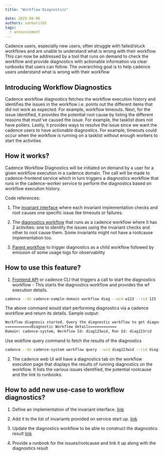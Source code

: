 ```yaml
---
title: "Workflow Diagnostics"

date: 2025-08-06
authors: sankari165
tags:
  - announcement
---
```


Cadence users, especially new users, often struggle with failed/stuck workflows and are unable to understand what is wrong with their workflow. This can now be addressed by a tool that runs on demand to check the workflow and provide diagnostics with actionable information via clear runbooks that users can follow. The overarching goal is to help cadence users understand what is wrong with their workflow

<!-- truncate -->

## Introducing Workflow Diagnostics

Cadence workflow diagnostics fetches the workflow execution history and identifies  the issues in the workflow i.e. points out the different items that did not work as expected. For example, workflow timeouts. Next, for the issue identified, it provides the potential root cause by listing the different reasons that must've caused the issue. For example, the tasklist does not have pollers. Lastly, it provides ways to resolve the issue since we want the cadence users to have actionable diagnostics. For example, timeouts could occur when the workflow is running on a tasklist without enough workers to start the activities

## How it works?

Cadence Workflow Diagnostics will be initiated on demand by a user for a given workflow execution in a cadence domain. The call will be made to cadence-frontend service which in turn triggers a diagnostics workflow that runs in the cadence-worker service to perform the diagnostics based on workflow execution history.

Code references:

1. The [invariant interface](https://github.com/cadence-workflow/cadence/tree/master/service/worker/diagnostics/invariant) where each invariant implementation checks and root causes one specific issue like timeouts or failures.

2. The [diagnostics workflow](https://github.com/cadence-workflow/cadence/blob/master/service/worker/diagnostics/workflow.go) that runs as a cadence workflow where it has 2 activities: one to identify the issues using the invariant checks and other to root cause them. Some invariants might not have a rootcause implementation too.

3. [Parent workflow](https://github.com/cadence-workflow/cadence/blob/master/service/worker/diagnostics/parent_workflow.go) to trigger diagnostics as a child workflow followed by emission of some usage logs for observability

## How to use this feature?

1. [Frontend API](https://github.com/cadence-workflow/cadence/blob/master/service/frontend/api/interface.go#L47) or cadence CLI that triggers a call to start the diagnostics workflow - This starts the diagnostics workflow and provides the wf execution details.

```bash
cadence --do cadence-sample-domain workflow diag --wid w123 --rid 123
```

The above command would start performing diagnostics via a cadence workflow and return its details. Sample output:

```bash
Workflow diagnosis started. Query the diagnostic workflow to get diagnostics report.
============Diagnostic Workflow details============
Domain: cadence-system, Workflow Id: diag123wid, Run Id: diag123rid
```

Use wokflow query command to fetch the results of the diagnostics

```bash
cadence --do cadence-system workflow query --wid diag123wid --rid diag123rid --qt query-diagnostics-report
```

2. The cadence web UI will have a diagnostics tab on the workflow execution page that displays the results of running diagnostics on the workflow. It lists the various issues identified, the potential rootcause and the link to runbooks.

## How to add new use-case to workflow diagnostics?

1. Define an implementation of the invariant interface. [link](https://github.com/cadence-workflow/cadence/tree/master/service/worker/diagnostics/invariant/failure)

2. Add it to the list of invariants provided on service start up. [link](https://github.com/cadence-workflow/cadence/blob/master/cmd/server/cadence/server.go#L265)

3. Update the diagnostics workflow to be able to construct the diagnostics result [link](https://github.com/cadence-workflow/cadence/blob/master/service/worker/diagnostics/workflow.go#L201)

4. Provide a runbook for the issues/rootcause and link it up along with the diagnostics result
